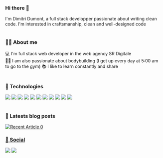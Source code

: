 ### Hi there 👋
I'm Dimitri Dumont, a full stack developper passionate about writing clean code. I'm interested in craftsmanship, clean and well-designed code
<br/>
<br/>

### 👨‍💻 About me
💻 I'm full stack web developer in the web agency SR Digitale<br/>
🏋️‍♂️ I am also passionate about bodybuilding (I get up every day at 5:00 am to go to the gym)
📚 I like to learn constantly and share
<br/>
<br/>

### 🔧 Technologies
<img src="https://img.shields.io/badge/typescript%20-%23007ACC.svg?&style=for-the-badge&logo=typescript&logoColor=white"/> <img src="https://img.shields.io/badge/javascript-%23F7DF1E.svg?&style=for-the-badge&logo=javascript&logoColor=black"/> <img src="https://img.shields.io/badge/react%20-%2320232a.svg?&style=for-the-badge&logo=react&logoColor=%2361DAFB"/> <img src="https://img.shields.io/badge/redux%20-%23593d88.svg?&style=for-the-badge&logo=redux&logoColor=white"/> <img src="https://img.shields.io/badge/gatsby%20-663399.svg?&style=for-the-badge&logo=gatsby&logoColor=white"/> <img src="https://img.shields.io/badge/html5%20-%23E34F26.svg?&style=for-the-badge&logo=html5&logoColor=white"/> <img src="https://img.shields.io/badge/css3%20-%231572B6.svg?&style=for-the-badge&logo=css3&logoColor=white"/> <img src="https://img.shields.io/badge/node.js%20-%2343853D.svg?&style=for-the-badge&logo=node.js&logoColor=white"/> <img src="https://img.shields.io/badge/nestjs%20-%23E0234E.svg?&style=for-the-badge&logo=nestjs&logoColor=white" />  <img src="https://img.shields.io/badge/php-%23777BB4.svg?&style=for-the-badge&logo=php&logoColor=white"/> <img src="https://img.shields.io/badge/mysql-%2300f.svg?&style=for-the-badge&logo=mysql&logoColor=white"/>
<br/>
<br/>

### 📖 Latests blog posts
<a target="_blank" href="https://github-readme-medium-recent-article.vercel.app/medium/@dimitridumont/0"><img src="https://github-readme-medium-recent-article.vercel.app/medium/@dimitridumont/0" alt="Recent Article 0">

### 🔌 Social
<a href="https://twitter.com/dimitridumontfr/"><img src="https://img.shields.io/badge/dimitridumontfr%20-%231DA1F2.svg?&style=for-the-badge&logo=Twitter&logoColor=white"/></a>
<a href="https://www.linkedin.com/in/dimitri-dumont/"><img src="https://img.shields.io/badge/dimitri--dumont%20-%230077B5.svg?&style=for-the-badge&logo=linkedin&logoColor=white"/></a>
